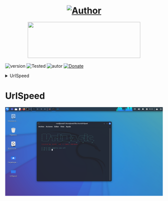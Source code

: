 <h1 align="center"><a href="https://github.com/piratainformatico2"><img title="Author" src="https://img.shields.io/badge/Author-⍣᭕ᬁ᭖José Díaz᭖᭕ᬁ⍣-svg?style=for-the-badge&logo=github"></a></h1>

<p align="center"><img src="https://github.com/piratainformatico2/packages/blob/main/Images/20210928_223304.gif" width="360" height="115"/> </p>

![version]
![Tested]
![autor]
[![Donate](https://img.shields.io/badge/Donate-PayPal-green.svg)](https://www.paypal.com)

<details>
  <summary> UrlSpeed </summary>
<br>

- Hola Que tal soy José Díaz o sharkcode Mi objetivo es ser reconocido en la comunidad de la programación ⚡

- Si deseas apoyarme con una estrella en mis repositorios

- ` NOTA : Si tienes algun error no dudes en contactarme!! `
</details>

# UrlSpeed
![Image text](https://github.com/JoseDz7/UrlSpeed/blob/main/img/Screenshot_2022-02-26_16_33_30.png)






<!-- MarkDown Links & Images -->
[version]: https://img.shields.io/badge/Versi%C3%B3n-BETA%3A%20V.1.0-green
[tested]: https://img.shields.io/badge/Probado-Kali%20Linux%20%7C%20Nethunter%20%7C%20Termux-blue
[autor]: https://img.shields.io/badge/Author-%40Jose_Diaz-red
